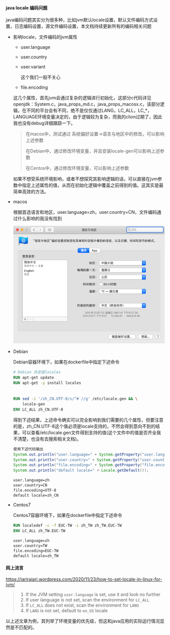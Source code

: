 #### java locale 编码问题

java编码问题其实分为很多种，比如jvm默认locale设置，默认文件编码方式设置，日志编码设置，源文件编码设置，本文档持续更新所有的编码相关问题

* 影响locale，文件编码的jvm属性

  * user.language

  * user.country

  * user.variant

    这个我们一般不关心

  * file.encoding

  这几个属性，首先jvm会通过复杂的逻辑进行初始化，这部分c代码详见openjdk：System.c，java_props_md.c，java_props_macosx.c，该部分逻辑，在不同的平台会有不同，绝不是仅仅通过LANG，LC_ALL，LC_*，LANGUAGE环境变量决定的，由于逻辑较为复杂，而我的clion过期了，因此我也没有debug详细跟踪一下。

  >在macos中，测试通过 系统偏好设置->语言与地区中的修改，可以影响上述参数
  >
  >在Debian中，通过修改环境变量，并且安装locale-gen可以影响上述参数
  >
  >在Centos中，通过修改环境变量，可以影响上述参数

  如果不想受系统环境影响，或者不想探究其影响逻辑的话，可以直接在jvm参数中指定上述属性的值，从而在初始化逻辑中覆盖之前得到的值。这其实是最简单高效的方法。

* macos

  根据首选语言和地区，user.language=zh，user.country=CN，文件编码通过什么影响的我没有找到

  ![image-20211217182748500](images/image-20211217182748500.png)

* Debian

  Debian容器环境下，如果在dockerfile中指定下述命令

  ```dockerfile
  # Debian 先安装locales
  RUN apt-get update
  RUN apt-get -y install locales
  
  
  RUN sed -i '/zh_CN.UTF-8/s/^# //g' /etc/locale.gen && \
      locale-gen
  ENV LC_ALL zh_CN.UTF-8
  ```

  得到下述结果，上述命令确实可以完全影响到我们需要的几个属性，但要注意的是，zh_CN.UTF-8这个值必须是locale支持的，不然会得到意向不到的结果，可以查看/etc/locale.gen文件得到支持的值(这个文件中的值是否齐全我不清楚，也没有去搜索相关文档)。

  ```java
  使用下述代码输出
  System.out.println("user.language=" + System.getProperty("user.language"));
  System.out.println("user.country=" + System.getProperty("user.country"));
  System.out.println("file.encoding=" + System.getProperty("file.encoding"));
  System.out.println("default locale=" + Locale.getDefault());
  ```

  ```properties
  user.language=zh
  user.country=CN
  file.encoding=UTF-8
  default locale=zh_CN
  ```

* Centos7

  Centos7容器环境下，如果在dockerfile中指定下述命令

  ```dockerfile
  RUN localedef -c -f EUC-TW -i zh_TW zh_TW.EUC-TW
  ENV LC_ALL zh_TW.EUC-TW
  ```

  ```properties
  user.language=zh
  user.country=TW
  file.encoding=EUC-TW
  default locale=zh_TW
  ```

#### 网上流言

https://jarirajari.wordpress.com/2020/11/23/how-to-set-locale-in-linux-for-jvm/

> 1. If the JVM setting `user.language` is set, use it and look no further
> 2. If user language is not set, scan the environment for `LC_ALL`
> 3. If `LC_ALL` does not exist, scan the environment for `LANG`
> 4. If `LANG` is not set, default to `en_US` locale

以上述文章为例，其列举了环境变量的优先级，但这和java应用的实际运行情况显然是不匹配的。